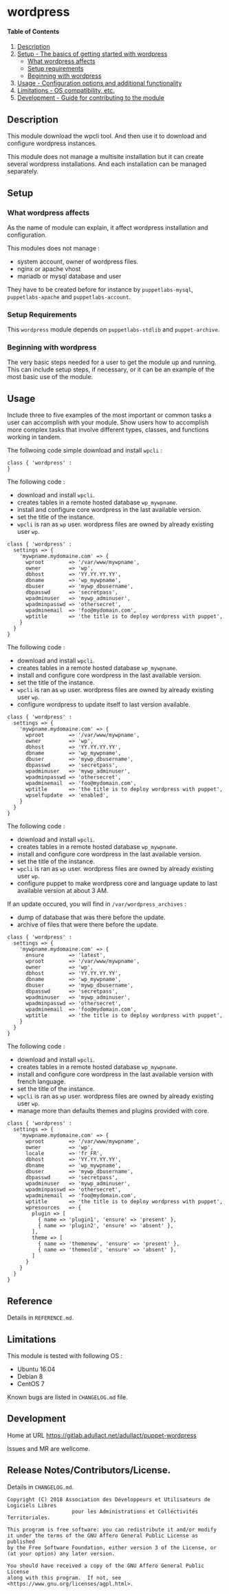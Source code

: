 
# wordpress

#### Table of Contents

1. [Description](#description)
2. [Setup - The basics of getting started with wordpress](#setup)
    * [What wordpress affects](#what-wordpress-affects)
    * [Setup requirements](#setup-requirements)
    * [Beginning with wordpress](#beginning-with-wordpress)
3. [Usage - Configuration options and additional functionality](#usage)
4. [Limitations - OS compatibility, etc.](#limitations)
5. [Development - Guide for contributing to the module](#development)

## Description


This module download the wpcli tool. And then use it to download and configure wordpress instances.

This module does not manage a multisite installation but it can create several wordpress installations.
And each installation can be managed separately.

## Setup

### What wordpress affects

As the name of module can explain, it affect wordpress installation and configuration.

This modules does not manage :
 * system account, owner of wordpress files.
 * nginx or apache vhost
 * mariadb or mysql database and user

They have to be created before for instance by `puppetlabs-mysql`, `puppetlabs-apache` and `puppetlabs-account`.

### Setup Requirements

This `wordpress` module depends on `puppetlabs-stdlib` and `puppet-archive`.

### Beginning with wordpress

The very basic steps needed for a user to get the module up and running. This can include setup steps, if necessary, or it can be an example of the most basic use of the module.

## Usage

Include three to five examples of the most important or common tasks a user can accomplish with your module. Show users how to accomplish more complex tasks that involve different types, classes, and functions working in tandem.

The follwoing code simple download and install `wpcli` :

```
class { 'wordpress' :
}
```

The following code :
  * download and install `wpcli`.
  * creates tables in a remote hosted database `wp_mywpname`.
  * install and configure core wordpress in the last available version.
  * set the title of the instance.
  * `wpcli` is ran as `wp` user. wordpress files are owned by already existing user `wp`. 

```
class { 'wordpress' :
  settings => {
    'mywpname.mydomaine.com' => {
      wproot        => '/var/www/mywpname',
      owner         => 'wp',
      dbhost        => 'YY.YY.YY.YY',
      dbname        => 'wp_mywpname',
      dbuser        => 'mywp_dbusername',
      dbpasswd      => 'secretpass',
      wpadminuser   => 'mywp_adminuser',
      wpadminpasswd => 'othersecret',
      wpadminemail  => 'foo@mydomain.com',
      wptitle       => 'the title is to deploy wordpress with puppet',
    }
  }
}
```

The following code :
  * download and install `wpcli`.
  * creates tables in a remote hosted database `wp_mywpname`.
  * install and configure core wordpress in the last available version.
  * set the title of the instance.
  * `wpcli` is ran as `wp` user. wordpress files are owned by already existing user `wp`. 
  * configure wordpress to update itself to last version available.

```
class { 'wordpress' :
  settings => {
    'mywpname.mydomaine.com' => {
      wproot        => '/var/www/mywpname',
      owner         => 'wp',
      dbhost        => 'YY.YY.YY.YY',
      dbname        => 'wp_mywpname',
      dbuser        => 'mywp_dbusername',
      dbpasswd      => 'secretpass',
      wpadminuser   => 'mywp_adminuser',
      wpadminpasswd => 'othersecret',
      wpadminemail  => 'foo@mydomain.com',
      wptitle       => 'the title is to deploy wordpress with puppet',
      wpselfupdate  => 'enabled',
    }
  }
}
```

The following code :
  * download and install `wpcli`.
  * creates tables in a remote hosted database `wp_mywpname`.
  * install and configure core wordpress in the last available version.
  * set the title of the instance.
  * `wpcli` is ran as `wp` user. wordpress files are owned by already existing user `wp`. 
  * configure puppet to make wordpress core and language update to last available version at about 3 AM.

If an update occured, you will find in `/var/wordpress_archives` :
 * dump of database that was there before the update.
 * archive of files that were there before the update.

```
class { 'wordpress' :
  settings => {
    'mywpname.mydomaine.com' => {
      ensure        => 'latest',
      wproot        => '/var/www/mywpname',
      owner         => 'wp',
      dbhost        => 'YY.YY.YY.YY',
      dbname        => 'wp_mywpname',
      dbuser        => 'mywp_dbusername',
      dbpasswd      => 'secretpass',
      wpadminuser   => 'mywp_adminuser',
      wpadminpasswd => 'othersecret',
      wpadminemail  => 'foo@mydomain.com',
      wptitle       => 'the title is to deploy wordpress with puppet',
    }
  }
}
```
The following code :
  * download and install `wpcli`.
  * creates tables in a remote hosted database `wp_mywpname`.
  * install and configure core wordpress in the last available version with french language.
  * set the title of the instance.
  * `wpcli` is ran as `wp` user. wordpress files are owned by already existing user `wp`. 
  * manage more than defaults themes and plugins provided with core.

```
class { 'wordpress' :
  settings => {
    'mywpname.mydomaine.com' => {
      wproot        => '/var/www/mywpname',
      owner         => 'wp',
      locale        => 'fr_FR',
      dbhost        => 'YY.YY.YY.YY',
      dbname        => 'wp_mywpname',
      dbuser        => 'mywp_dbusername',
      dbpasswd      => 'secretpass',
      wpadminuser   => 'mywp_adminuser',
      wpadminpasswd => 'othersecret',
      wpadminemail  => 'foo@mydomain.com',
      wptitle       => 'the title is to deploy wordpress with puppet',
      wpresources   => {
        plugin => [
          { name => 'plugin1', 'ensure' => 'present' },
          { name => 'plugin2', 'ensure' => 'absent' },
        ],
        theme => [
          { name => 'themenew', 'ensure' => 'present' },
          { name => 'themeold', 'ensure' => 'absent' },
        ]
      }
    }
  }
}
```


## Reference

Details in `REFERENCE.md`.

## Limitations

This module is tested with following OS :
  * Ubuntu 16.04
  * Debian 8
  * CentOS 7

Known bugs are listed in `CHANGELOG.md` file.

## Development

Home at URL https://gitlab.adullact.net/adullact/puppet-wordpress

Issues and MR are wellcome.

## Release Notes/Contributors/License.

Details in `CHANGELOG.md`.

```
Copyright (C) 2018 Association des Développeurs et Utilisateurs de Logiciels Libres
                     pour les Administrations et Colléctivités Territoriales.

This program is free software: you can redistribute it and/or modify
it under the terms of the GNU Affero General Public License as published
by the Free Software Foundation, either version 3 of the License, or
(at your option) any later version.

You should have received a copy of the GNU Affero General Public License
along with this program.  If not, see <https://www.gnu.org/licenses/agpl.html>.

```
